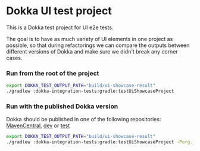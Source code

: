 # Dokka UI test project

This is a Dokka test project for UI e2e tests.

The goal is to have as much variety of UI elements in one project as possible, so that during refactorings
we can compare the outputs between different versions of Dokka and make sure we didn't break any corner cases.

### Run from the root of the project

```bash
export DOKKA_TEST_OUTPUT_PATH="build/ui-showcase-result"
./gradlew :dokka-integration-tests:gradle:testUiShowcaseProject
```

### Run with the published Dokka version

Dokka should be published in one of the following repositories:
[MavenCentral](https://central.sonatype.com),
[dev](https://maven.pkg.jetbrains.space/kotlin/p/dokka/dev) or
[test](https://maven.pkg.jetbrains.space/kotlin/p/dokka/test)

```bash
export DOKKA_TEST_OUTPUT_PATH="build/ui-showcase-result"
./gradlew :dokka-integration-tests:gradle:testUiShowcaseProject -Porg.jetbrains.dokka.integration_test.dokkaVersionOverride=2.0.0-dev-329
```
